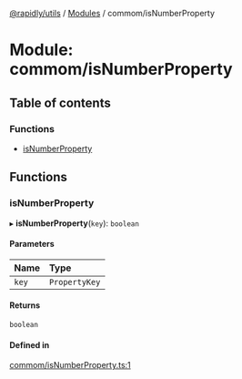 [@rapidly/utils](../README.md) / [Modules](../modules.md) / commom/isNumberProperty

# Module: commom/isNumberProperty

## Table of contents

### Functions

- [isNumberProperty](commom_isNumberProperty.md#isnumberproperty)

## Functions

### isNumberProperty

▸ **isNumberProperty**(`key`): `boolean`

#### Parameters

| Name | Type |
| :------ | :------ |
| `key` | `PropertyKey` |

#### Returns

`boolean`

#### Defined in

[commom/isNumberProperty.ts:1](https://github.com/canguser/rapidly-utils/blob/a270d22/main/commom/isNumberProperty.ts#L1)
